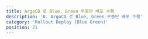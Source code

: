 ```yaml
---
title: ArgoCD 로 Blue, Green 무중단 배포 수행
description: '0. ArgoCD 로 Blue, Green 무중단 배포 수행'
category: 'Rollout Deploy (Blue Green)'
position: 21
---
```

